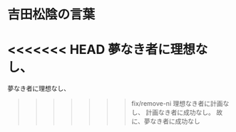 # 吉田松陰の言葉

<<<<<<< HEAD
夢なき者に理想なし、
=======
夢なき者に理想なし、
>>>>>>> fix/remove-ni
理想なき者に計画なし、
計画なき者に成功なし。
故に、夢なき者に成功なし
